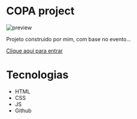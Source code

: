 # COPA project

![preview](https://github.com/Cout1n/CalendarioCopa/blob/master/github/preview.png)

Projeto construido por mim, com base no evento...

[Clique aqui para entrar](https://cout1n.github.io/CalendarioCopa/)

# Tecnologias

- HTML
- CSS
- JS
- Github 

